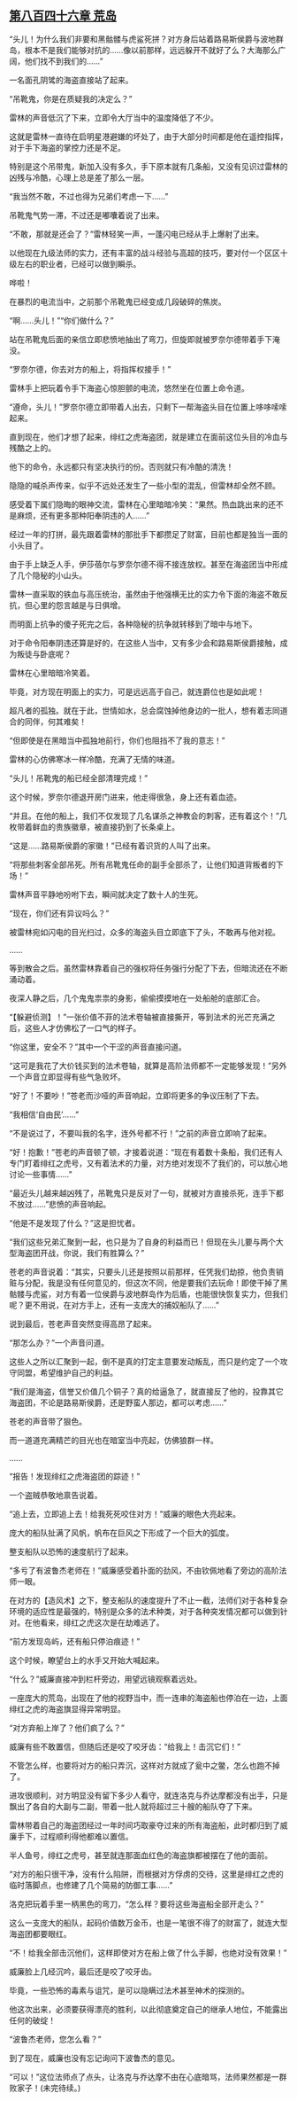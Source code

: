 ## [第八百四十六章 荒岛](https://www.xxbiquge.com/11_11222/9019221.html)


  “头儿！为什么我们非要和黑骷髅与虎鲨死拼？对方身后站着路易斯侯爵与波地群岛，根本不是我们能够对抗的……像以前那样，远远躲开不就好了么？大海那么广阔，他们找不到我们的……”

  一名面孔阴骘的海盗直接站了起来。

  “吊靴鬼，你是在质疑我的决定么？”

  雷林的声音低沉了下来，立即令大厅当中的温度降低了不少。

  这就是雷林一直待在启明星港避嫌的坏处了，由于大部分时间都是他在遥控指挥，对于手下海盗的掌控力还是不足。

  特别是这个吊带鬼，新加入没有多久，手下原本就有几条船，又没有见识过雷林的凶残与冷酷，心理上总是差了那么一层。

  “我当然不敢，不过也得为兄弟们考虑一下……”

  吊靴鬼气势一滞，不过还是嘟囔着说了出来。

  “不敢，那就是还会了？”雷林轻笑一声，一蓬闪电已经从手上爆射了出来。

  以他现在九级法师的实力，还有丰富的战斗经验与高超的技巧，要对付一个区区十级左右的职业者，已经可以做到瞬杀。

  哗啦！

  在暴烈的电流当中，之前那个吊靴鬼已经变成几段破碎的焦炭。

  “啊……头儿！”“你们做什么？”

  站在吊靴鬼后面的亲信立即悲愤地抽出了弯刀，但旋即就被罗奈尔德带着手下淹没。

  “罗奈尔德，你去对方的船上，将指挥权接手！”

  雷林手上把玩着令手下海盗心惊胆颤的电流，悠然坐在位置上命令道。

  “遵命，头儿！”罗奈尔德立即带着人出去，只剩下一帮海盗头目在位置上哆哆嗦嗦起来。

  直到现在，他们才想了起来，绯红之虎海盗团，就是建立在面前这位头目的冷血与残酷之上的。

  他下的命令，永远都只有坚决执行的份。否则就只有冷酷的清洗！

  隐隐的喊杀声传来，似乎不远处还发生了一些小型的混乱，但雷林却全然不顾。

  感受着下属们隐晦的眼神交流，雷林在心里暗暗冷笑：“果然。热血跳出来的还不是麻烦，还有更多那种阳奉阴违的人……”

  经过一年的打拼，最先跟着雷林的那批手下都攒足了财富，目前也都是独当一面的小头目了。

  由于手上缺乏人手，伊莎蓓尔与罗奈尔德不得不接连放权。甚至在海盗团当中形成了几个隐秘的小山头。

  雷林一直采取的铁血与高压统治，虽然由于他强横无比的实力令下面的海盗不敢反抗，但心里的怨言越是与日俱增。

  而明面上抗争的傻子死完之后，各种隐秘的抗争就转移到了暗中与地下。

  对于命令阳奉阴违还算是好的，在这些人当中，又有多少会和路易斯侯爵接触，成为叛徒与卧底呢？

  雷林在心里暗暗冷笑着。

  毕竟，对方现在明面上的实力，可是远远高于自己，就连爵位也是如此呢！

  超凡者的孤独。就在于此，世情如水，总会腐蚀掉他身边的一批人，想有着志同道合的同伴，何其难矣！

  “但即使是在黑暗当中孤独地前行，你们也阻挡不了我的意志！”

  雷林的心仿佛寒冰一样冷酷，充满了无情的味道。

  “头儿！吊靴鬼的船已经全部清理完成！”

  这个时候，罗奈尔德退开房门进来，他走得很急，身上还有着血迹。

  “并且。在他的船上，我们不仅发现了几名谋杀之神教会的刺客，还有着这个！”几枚带着鲜血的贵族徽章，被直接扔到了长条桌上。

  “这是……路易斯侯爵的家徽！”已经有着识货的人叫了出来。

  “将那些刺客全部吊死。所有吊靴鬼任命的副手全部杀了，让他们知道背叛者的下场！”

  雷林声音平静地吩咐下去，瞬间就决定了数十人的生死。

  “现在，你们还有异议吗么？”

  被雷林宛如闪电的目光扫过，众多的海盗头目立即底下了头，不敢再与他对视。

  ……

  等到散会之后。虽然雷林靠着自己的强权将任务强行分配了下去，但暗流还在不断涌动着。

  夜深人静之后，几个鬼鬼祟祟的身影，偷偷摸摸地在一处船舱的底部汇合。

  “【躲避侦测】！”一张价值不菲的法术卷轴被直接撕开，等到法术的光芒充满之后，这些人才仿佛松了一口气的样子。

  “你这里，安全不？”其中一个干涩的声音直接问道。

  “这可是我花了大价钱买到的法术卷轴，就算是高阶法师都不一定能够发现！”另外一个声音立即显得有些气急败坏。

  “好了！不要吵！”苍老而沙哑的声音响起，立即将更多的争议压制了下去。

  “我相信‘自由民’……”

  “不是说过了，不要叫我的名字，连外号都不行！”之前的声音立即响了起来。

  “好！抱歉！”苍老的声音顿了顿，才接着说道：“现在有着数十条船，我们还有人专门盯着绯红之虎号，又有着法术的力量，对方绝对发现不了我们的，可以放心地讨论一些事情……”

  “最近头儿越来越凶残了，吊靴鬼只是反对了一句，就被对方直接杀死，连手下都不放过……”悲愤的声音响起。

  “他是不是发现了什么？”这是担忧者。

  “我们这些兄弟汇聚到一起，也只是为了自身的利益而已！但现在头儿要与两个大型海盗团开战，你说，我们有胜算么？”

  苍老的声音说着：“其实，只要头儿还是按照以前那样，任凭我们劫掠，他负责销赃与分配，我是没有任何意见的，但这次不同，他是要我们去玩命！即使干掉了黑骷髅与虎鲨，对方有着一位侯爵与波地群岛作为后盾，也能很快恢复实力，但我们呢？更不用说，在对方手上，还有一支庞大的捕奴船队了……”

  说到最后，苍老声音突然变得高昂了起来。

  “那怎么办？”一个声音问道。

  这些人之所以汇聚到一起，倒不是真的打定主意要发动叛乱，而只是约定了一个攻守同盟，希望维护自己的利益。

  “我们是海盗，信誉又价值几个铜子？真的给逼急了，就直接反了他的，投靠其它海盗团，不论是路易斯侯爵，还是野蛮人那边，都可以考虑……”

  苍老的声音带了狠色。

  而一道道充满精芒的目光也在暗室当中亮起，仿佛狼群一样。

  ……

  “报告！发现绯红之虎海盗团的踪迹！”

  一个盗贼恭敬地禀告说着。

  “追上去，立即追上去！给我死死咬住对方！”威廉的眼色大亮起来。

  庞大的船队扯满了风帆，帆布在巨风之下形成了一个巨大的弧度。

  整支船队以恐怖的速度航行了起来。

  “多亏了有波鲁杰老师在！”威廉感受着扑面的劲风，不由钦佩地看了旁边的高阶法师一眼。

  在对方的【造风术】之下，整支船队的速度提升了不止一截，法师们对于各种复杂环境的适应性是最强的，特别是众多的法术种类，对于各种突发情况都可以做到针对。在他看来，绯红之虎这次是在劫难逃了。

  “前方发现岛屿，还有船只停泊痕迹！”

  这个时候，瞭望台上的水手又开始大喊起来。

  “什么？”威廉直接冲到栏杆旁边，用望远镜观察着远处。

  一座庞大的荒岛，出现在了他的视野当中，而一连串的海盗船也停泊在一边，上面绯红之虎的海盗旗显得异常明显。

  “对方弃船上岸了？他们疯了么？”

  威廉有些不敢置信，但随后还是咬了咬牙齿：“给我上！击沉它们！”

  不管怎么样，也要将对方的船只弄沉，这样对方就成了瓮中之鳖，怎么也跑不掉了。

  进攻很顺利，对方明显没有留下多少人看守，就连洛克与乔达摩都没有出手，只是飘出了各自的大副与二副，带着一批人就将超过三十艘的船队夺了下来。

  雷林带着自己的海盗团经过一年时间巧取豪夺过来的所有海盗船，此时都归到了威廉手下，过程顺利得他都难以置信。

  半人鱼号，绯红之虎号，甚至就连那面血红色的海盗旗都被摆在了他的面前。

  “对方的船只很干净，没有什么陷阱，而根据对方俘虏的交待，这里是绯红之虎的临时落脚点，也修建了几个简易的防御工事……”

  洛克把玩着手里一柄黑色的弯刀，“怎么样？要将这些海盗船全部开走么？”

  这么一支庞大的船队，起码价值数万金币，也是一笔很不得了的财富了，就连大型海盗团都要眼红。

  “不！给我全部击沉他们，这样即使对方在船上做了什么手脚，也绝对没有效果！”

  威廉脸上几经沉吟，最后还是咬了咬牙齿。

  毕竟，一些恐怖的毒素与诅咒，是可以隐瞒过法术甚至神术的探测的。

  他这次出来，必须要获得漂亮的胜利，以此彻底奠定自己的继承人地位，不能露出任何的破绽！

  “波鲁杰老师，您怎么看？”

  到了现在，威廉也没有忘记询问下波鲁杰的意见。

  “可以！”这位法师点了点头，让洛克与乔达摩不由在心底暗骂，法师果然都是一群败家子！(未完待续。)
